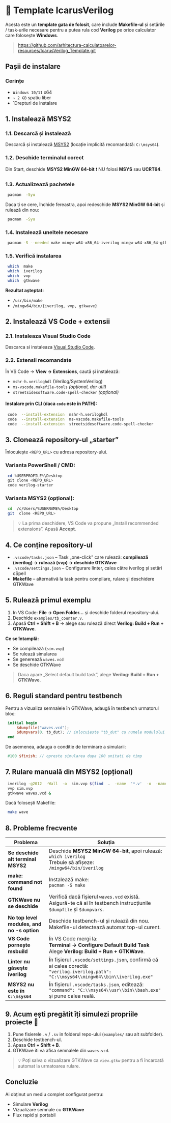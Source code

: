 # 🌟 Template IcarusVerilog

Acesta este un **template gata de folosit**, care include **Makefile-ul** și setările / task-urile necesare pentru a putea rula cod **Verilog** pe orice calculator care folosește **Windows**.

> https://github.com/arhitectura-calculatoarelor-resources/IcarusVerilog_Template.git

## Pașii de instalare

### Cerințe

- `Windows 10/11` x64
- `~ 2 GB` spatiu liber
- `Drepturi de instalare

## 1. Instalează MSYS2

### 1.1. Descarcă și instalează

Descarcă și instalează [MSYS2](https://www.msys2.org/) (locație implicită recomandată: `C:\msys64`).

### 1.2. Deschide terminalul corect

Din Start, deschide **MSYS2 MinGW 64-bit**
❗ NU folosi **MSYS** sau **UCRT64**.

### 1.3. Actualizează pachetele

```bash
 pacman  -Syu
```

Daca ți se cere, închide fereastra, apoi redeschide **MSYS2 MinGW 64-bit** și rulează din nou:

```bash
 pacman  -Syu
```

### 1.4. Instalează uneltele necesare

```bash
 pacman -S --needed make mingw-w64-x86_64-iverilog mingw-w64-x86_64-gtkwave
```

### 1.5. Verifică instalarea

```bash
 which  make
 which  iverilog
 which  vvp
 which  gtkwave
```

**Rezultat așteptat:**

- `/usr/bin/make`
- `/mingw64/bin/{iverilog, vvp, gtkwave}`

## 2. Instalează VS Code + extensii

### 2.1. Instaleaza Visual Studio Code

Descarca si instaleaza [Visual Studio Code](https://code.visualstudio.com/).

### 2.2. Extensii recomandate

În VS Code → **View → Extensions**, caută și instalează:

- `mshr-h.veriloghdl` (Verilog/SystemVerilog)
- `ms-vscode.makefile-tools` _(opțional, dar util)_
- `streetsidesoftware.code-spell-checker` _(opțional)_

#### Instalare prin CLI (daca `code` este în PATH):

```bash
 code  --install-extension  mshr-h.veriloghdl
 code  --install-extension  ms-vscode.makefile-tools
 code  --install-extension  streetsidesoftware.code-spell-checker
```

## 3. Clonează repository-ul „starter”

Înlocuiește `<REPO_URL>` cu adresa repository-ului.

### Varianta PowerShell / CMD:

```powershell
 cd %USERPROFILE%\Desktop
 git clone <REPO_URL>
 code verilog-starter
```

### Varianta MSYS2 (opțional):

```bash
 cd  /c/Users/%USERNAME%/Desktop
 git  clone <REPO_URL>
```

> 💡 La prima deschidere, VS Code va propune „Install recommended extensions”. Apasă **Accept**.

## 4. Ce conține repository-ul

- `.vscode/tasks.json` – Task „one-click” care rulează: **compilează (iverilog) → rulează (vvp) → deschide GTKWave**
- `.vscode/settings.json` – Configurare linter, calea către iverilog și setări cSpell
- **Makefile** – alternativă la task pentru compilare, rulare și deschidere GTKWave

## 5. Rulează primul exemplu

1. In VS Code: **File → Open Folder...** și deschide folderul repository-ului.
2. Deschide `examples/tb_counter.v`.
3. Apasă **Ctrl + Shift + B** → alege sau rulează direct **Verilog: Build + Run + GTKWave**.

**Ce se întamplă:**

- Se compilează (`sim.vvp`)
- Se rulează simularea
- Se generează `waves.vcd`
- Se deschide GTKWave

> Daca apare „Select default build task”, alege **Verilog: Build + Run + GTKWave**.

## 6. Reguli standard pentru testbench

Pentru a vizualiza semnalele în GTKWave, adaugă în testbench urmatorul bloc:

```verilog
 initial begin
	 $dumpfile("waves.vcd");
	 $dumpvars(0, tb_dut); // inlocuieste "tb_dut" cu numele modulului TB
 end
```

De asemenea, adauga o conditie de terminare a simularii:

```verilog
 #100 $finish; // opreste simularea dupa 100 unitati de timp
```

## 7. Rulare manuală din MSYS2 (opțional)

```bash
 iverilog -g2012  -Wall  -o  sim.vvp $(find  .  -name  '*.v'  -o  -name  '*.sv')
 vvp sim.vvp
 gtkwave waves.vcd &
```

Dacă folosești Makefile:

```bash
 make wave
```

## 8. Probleme frecvente

| Problema                                   | Soluția                                                                                                                                       |
| ------------------------------------------ | --------------------------------------------------------------------------------------------------------------------------------------------- |
| **Se deschide alt terminal MSYS2**         | Deschide **MSYS2 MinGW 64-bit**, apoi rulează: <br /> `which iverilog` <br /> Trebuie să afișeze: <br /> `/mingw64/bin/iverilog`              |
| **make: command not found**                | Instalează make: <br /> `pacman -S make`                                                                                                      |
| **GTKWave nu se deschide**                 | Verifică dacă fișierul `waves.vcd` există. <br /> Asigură-te că ai în testbench instrucțiunile `$dumpfile` și `$dumpvars`.                    |
| **No top level modules, and no -s option** | Deschide testbench-ul și rulează din nou. <br /> Makefile-ul detectează automat top-ul curent.                                                |
| **VS Code pornește msbuild**               | În VS Code mergi la: <br /> **Terminal → Configure Default Build Task** <br /> Alege **Verilog: Build + Run + GTKWave**.                      |
| **Linter nu găsește iverilog**             | În fișierul `.vscode/settings.json`, confirmă că ai calea corectă: <br /> `"verilog.iverilog.path": "C:\\msys64\\mingw64\\bin\\iverilog.exe"` |
| **MSYS2 nu este în `C:\msys64`**           | În fișierul `.vscode/tasks.json`, editează: <br /> `"command": "C:\\msys64\\usr\\bin\\bash.exe"` <br /> și pune calea reală.                  |

## 9. Acum ești pregătit îți simulezi propriile proiecte 🚀

1. Pune fisierele `.v` / `.sv` in folderul repo-ului (`examples/` sau alt subfolder).
2. Deschide testbench-ul.
3. Apasa **Ctrl + Shift + B**.
4. GTKWave iti va afisa semnalele din `waves.vcd`.

> 💡 Poți salva o vizualizare GTKWave ca `view.gtkw` pentru a fi încarcată automat la urmatoarea rulare.

## Concluzie

Ai obținut un mediu complet configurat pentru:

- Simulare **Verilog**
- Vizualizare semnale cu **GTKWave**
- Flux rapid și portabil
